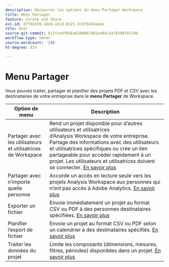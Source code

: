 ```yaml
---
description: Découvrez les options du menu Partager Workspace .
title: Menu Partager
feature: Curate and Share
exl-id: d7f92e59-18e9-43cd-8121-3c970434aaee
role: User
source-git-commit: 811fce4f056a6280081901e484c3af8209f87c06
workflow-type: tm+mt
source-wordcount: '146'
ht-degree: 81%

---
```


# Menu Partager

Vous pouvez traiter, partager et planifier des projets PDF et CSV avec les destinataires de votre entreprise dans le **menu Partager** de Workspace.

| Option de menu | Description |
|---|---|
| Partager avec les utilisateurs et utilisatrices de Workspace | Rend un projet disponible pour d’autres utilisateurs et utilisatrices d’Analysis Workspace de votre entreprise. Partage des informations avec des utilisateurs et utilisatrices spécifiques ou crée un lien partageable pour accéder rapidement à un projet. Les utilisateurs et utilisatrices doivent se connecter. [En savoir plus](/help/analysis-workspace/curate-share/share-projects.md) |
| Partager avec n’importe quelle personne | Accorde un accès en lecture seule vers les projets Analysis Workspace aux personnes qui n’ont pas accès à Adobe Analytics. [En savoir plus](/help/analysis-workspace/curate-share/share-projects.md) |
| Exporter un fichier | Envoie immédiatement un projet au format CSV ou PDF à des personnes destinataires spécifiées. [En savoir plus](/help/analysis-workspace/export/t-schedule-report.md) |
| Planifier l’export de fichier | Envoie un projet au format CSV ou PDF selon un calendrier à des destinataires spécifiés. [En savoir plus](/help/analysis-workspace/export/t-schedule-report.md) |
| Traiter les données du projet | Limite les composants (dimensions, mesures, filtres, périodes) disponibles dans un projet. [En savoir plus](/help/analysis-workspace/curate-share/curate.md) |
